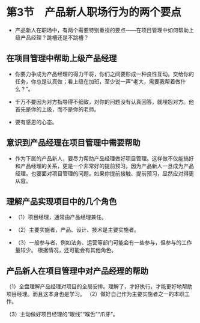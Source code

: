 # 第3节　产品新人职场行为的两个要点

* 产品新人在职场中，有两个需要特别重视的要点——在项目管理中如何帮助上级产品经理？跳槽还是不跳槽？

## 在项目管理中帮助上级产品经理

* 你要力争成为产品经理的得力干将，你们之间要形成一种良性互动。交给你的任务，你总是认真做；看上级在加班，至少说一声“老大，需要我帮着做什么？”。
* 千万不要因为对方指导得不细致，对你的问题没有认真回答，就埋怨对方。他首先是你的上级，而不是你的老师。

* 要有感恩的心态。

## 意识到产品经理在项目管理中需要帮助

* 作为下属的产品新人，要尽力帮助产品经理做好项目管理。这样做不仅能搞好和产品经理的关系，更是一个非常好的提前预习。因为产品新人一旦成为产品经理，也要面对项目管理的问题。如果你提前接触、提前预习，显然应对得更从容。

## 理解产品实现项目中的几个角色

* （1）项目经理，通常由产品经理兼任。
* （2）主要实施者，产品、设计、技术是主要实施者。

* （3）一般参与者，例如法务、运营等部门可能会有一些参与，但参与的工作量较少。
  根据情况，还可能会有其他角色。

## 产品新人在项目管理中对产品经理的帮助

（1）全盘理解产品经理对项目的全局安排。理解了，才好执行，才能更好地帮助项目经理。而且这本身也是学习。
（2）做好自己作为主要实施者之一的本职工作。

（3）主动做好项目经理的“眼线”“喉舌”“爪牙”。